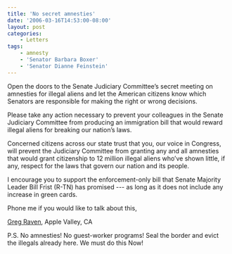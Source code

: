 ```yaml
---
title: 'No secret amnesties'
date: '2006-03-16T14:53:00-08:00'
layout: post
categories:
    - Letters
tags:
    - amnesty
    - 'Senator Barbara Boxer'
    - 'Senator Dianne Feinstein'
---
```


Open the doors to the Senate Judiciary Committee’s secret meeting on amnesties for illegal aliens and let the American citizens know which Senators are responsible for making the right or wrong decisions.

Please take any action necessary to prevent your colleagues in the Senate Judiciary Committee from producing an immigration bill that would reward illegal aliens for breaking our nation’s laws.

Concerned citizens across our state trust that you, our voice in Congress, will prevent the Judiciary Committee from granting any and all amnesties that would grant citizenship to 12 million illegal aliens who’ve shown little, if any, respect for the laws that govern our nation and its people.

I encourage you to support the enforcement-only bill that Senate Majority Leader Bill Frist (R-TN) has promised --- as long as it does not include any increase in green cards.

Phone me if you would like to talk about this,

[Greg Raven](https://www.gregraven.org/), Apple Valley, CA

P.S. No amnesties! No guest-worker programs! Seal the border and evict the illegals already here. We must do this Now!